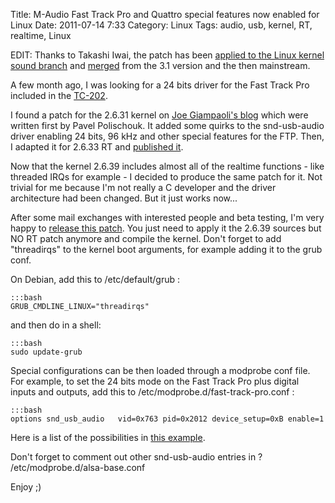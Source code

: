 Title: M-Audio Fast Track Pro and Quattro special features now enabled for Linux
Date: 2011-07-14 7:33
Category: Linux
Tags: audio, usb, kernel, RT, realtime, Linux

EDIT: Thanks to Takashi Iwai, the patch has been [applied to the Linux kernel sound branch](http://git.kernel.org/?p=linux/kernel/git/tiwai/sound-2.6.git;a=commitdiff;h=0f5733b0c883158b13366ae34b5e4bd52a1ac346;hp=3101ba035ca9ba92f6cec7fd37348646b7a5cb61) and [merged](http://git.kernel.org/?p=linux/kernel/git/tiwai/sound-2.6.git;a=commitdiff;h=02e5fbf622aabf68bdc02282a17a3aeed054237a) from the 3.1 version and the then mainstream.


A few month ago, I was looking for a 24 bits driver for the Fast Track Pro included in the [TC-202](http://parisson.com/products/tc-202-case-1/).

I found a patch for the 2.6.31 kernel on [Joe Giampaoli's blog](http://joegiampaoli.blogspot.com/2011/06/m-audio-fast-track-pro-for-debian-linux.html)  which were written first by Pavel Polischouk. It added some quirks to the snd-usb-audio driver enabling 24 bits, 96 kHz and other special features for the FTP. Then, I adapted it for 2.6.33 RT and [published it](http://files.parisson.com/debian/usbaudio-ftp-2.6.33.7-yomguy.patch).

Now that the kernel 2.6.39 includes almost all of the realtime functions - like threaded IRQs for example - I decided to produce the same patch for it. Not trivial for me because I'm not really a C developer and the driver architecture had been changed. But it just works now...

After some mail exchanges with interested people and beta testing, I'm very happy to [release this patch](http://files.parisson.com/debian/snd-usb-audio-FTP-2.6.39-yomguy-04.patch). You just need to apply it the 2.6.39 sources but NO RT patch anymore and compile the kernel. Don't forget to add "threadirqs" to the kernel boot arguments, for example adding it to the grub conf.

On Debian, add this to /etc/default/grub :

    :::bash
    GRUB_CMDLINE_LINUX="threadirqs"

and then do in a shell:

    :::bash
    sudo update-grub

Special configurations can be then loaded through a modprobe conf file. For example, to set the 24 bits mode on the Fast Track Pro plus digital inputs and outputs, add this to /etc/modprobe.d/fast-track-pro.conf :

    :::bash
    options snd_usb_audio   vid=0x763 pid=0x2012 device_setup=0xB enable=1

Here is a list of the possibilities in [this example](http://files.parisson.com/debian/fast-track-pro.conf).

Don't forget to comment out other snd-usb-audio entries in ? /etc/modprobe.d/alsa-base.conf

Enjoy ;)
